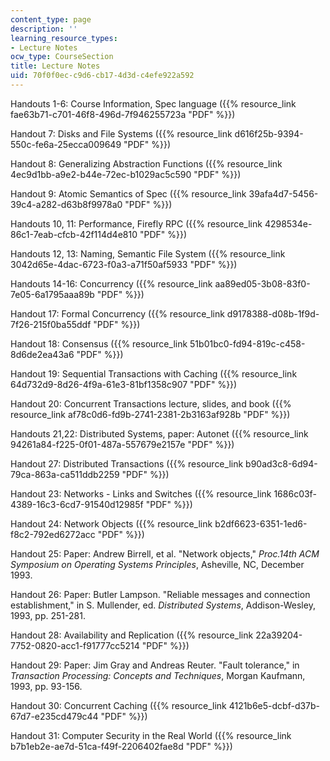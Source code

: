 ```yaml
---
content_type: page
description: ''
learning_resource_types:
- Lecture Notes
ocw_type: CourseSection
title: Lecture Notes
uid: 70f0f0ec-c9d6-cb17-4d3d-c4efe922a592
---
```


Handouts 1-6: Course Information, Spec language ({{% resource_link fae63b71-c701-46f8-496d-7f946255723a "PDF" %}})

Handout 7: Disks and File Systems ({{% resource_link d616f25b-9394-550c-fe6a-25ecca009649 "PDF" %}})

Handout 8: Generalizing Abstraction Functions ({{% resource_link 4ec9d1bb-a9e2-b44e-72ec-b1029ac5c590 "PDF" %}})

Handout 9: Atomic Semantics of Spec ({{% resource_link 39afa4d7-5456-39c4-a282-d63b8f9978a0 "PDF" %}})

Handouts 10, 11: Performance, Firefly RPC ({{% resource_link 4298534e-86c1-7eab-cfcb-42f114d4e810 "PDF" %}})

Handouts 12, 13: Naming, Semantic File System ({{% resource_link 3042d65e-4dac-6723-f0a3-a71f50af5933 "PDF" %}})

Handouts 14-16: Concurrency ({{% resource_link aa89ed05-3b08-83f0-7e05-6a1795aaa89b "PDF" %}})

Handout 17: Formal Concurrency ({{% resource_link d9178388-d08b-1f9d-7f26-215f0ba55ddf "PDF" %}})

Handout 18: Consensus ({{% resource_link 51b01bc0-fd94-819c-c458-8d6de2ea43a6 "PDF" %}})

Handout 19: Sequential Transactions with Caching ({{% resource_link 64d732d9-8d26-4f9a-61e3-81bf1358c907 "PDF" %}})

Handout 20: Concurrent Transactions lecture, slides, and book ({{% resource_link af78c0d6-fd9b-2741-2381-2b3163af928b "PDF" %}})

Handouts 21,22: Distributed Systems, paper: Autonet ({{% resource_link 94261a84-f225-0f01-487a-557679e2157e "PDF" %}})

Handout 27: Distributed Transactions ({{% resource_link b90ad3c8-6d94-79ca-863a-ca511ddb2259 "PDF" %}})

Handout 23: Networks - Links and Switches ({{% resource_link 1686c03f-4389-16c3-6cd7-91540d12985f "PDF" %}})

Handout 24: Network Objects ({{% resource_link b2df6623-6351-1ed6-f8c2-792ed6272acc "PDF" %}})

Handout 25: Paper: Andrew Birrell, et al. "Network objects," _Proc.14th ACM Symposium on Operating Systems Principles_, Asheville, NC, December 1993.

Handout 26: Paper: Butler Lampson. "Reliable messages and connection establishment," in S. Mullender, ed. _Distributed Systems_, Addison-Wesley, 1993, pp. 251-281.

Handout 28: Availability and Replication ({{% resource_link 22a39204-7752-0820-acc1-f91777cc5214 "PDF" %}})

Handout 29: Paper: Jim Gray and Andreas Reuter. "Fault tolerance," in _Transaction Processing: Concepts and Techniques_, Morgan Kaufmann, 1993, pp. 93-156.

Handout 30: Concurrent Caching ({{% resource_link 4121b6e5-dcbf-d37b-67d7-e235cd479c44 "PDF" %}})

Handout 31: Computer Security in the Real World ({{% resource_link b7b1eb2e-ae7d-51ca-f49f-2206402fae8d "PDF" %}})